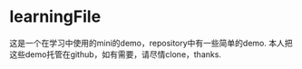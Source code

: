 # learningFile
这是一个在学习中使用的mini的demo，repository中有一些简单的demo.
本人把这些demo托管在github，如有需要，请尽情clone，thanks.
